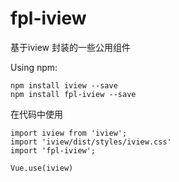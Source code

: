 # fpl-iview
基于iview 封装的一些公用组件

Using npm:
```
npm install iview --save
npm install fpl-iview --save
```

在代码中使用

```$javascript
import iview from 'iview';
import 'iview/dist/styles/iview.css'
import 'fpl-iview';

Vue.use(iview)
```
